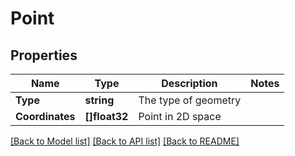 # Point

## Properties

Name | Type | Description | Notes
------------ | ------------- | ------------- | -------------
**Type** | **string** | The type of geometry | 
**Coordinates** | **[]float32** | Point in 2D space | 

[[Back to Model list]](../README.md#documentation-for-models) [[Back to API list]](../README.md#documentation-for-api-endpoints) [[Back to README]](../README.md)


